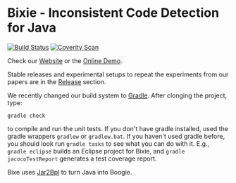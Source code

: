 Bixie - Inconsistent Code Detection for Java
=====
[![Build Status](https://travis-ci.org/martinschaef/bixie.png)](https://travis-ci.org/martinschaef/bixie)
[![Coverity Scan](https://scan.coverity.com/projects/5463/badge.svg)](https://scan.coverity.com/projects/5463)

Check our [Website](http://martinschaef.github.io/bixie/) or the [Online Demo](http://csl.sri.com/projects/bixie/).

Stable releases and experimental setups to repeat the experiments from our papers are in the [Release](https://github.com/martinschaef/bixie/releases) section. 

We recently changed our build system to [Gradle](https://gradle.org/).  After clonging the project, type:

    gradle check

to compile and run the unit tests. If you don't have gradle installed, used the gradle wrappers `gradlew` or `gradlew.bat`. If you haven't used gradle before, you should look run `gradle tasks` to see what you can do with it. E.g., `gradle eclipse` builds an Eclipse project for Bixie, and `gradle jacocoTestReport` generates a test coverage report.

Bixe uses [Jar2Bpl](https://github.com/martinschaef/jar2bpl) to turn Java into Boogie.
